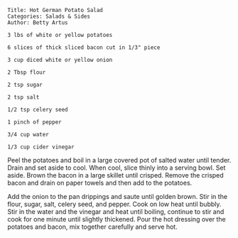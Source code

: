~~~ recipe-info
Title: Hot German Potato Salad
Categories: Salads & Sides
Author: Betty Artus
~~~

~~~ recipe-ingredients
3 lbs of white or yellow potatoes

6 slices of thick sliced bacon cut in 1/3" piece

3 cup diced white or yellow onion

2 Tbsp flour

2 tsp sugar

2 tsp salt

1/2 tsp celery seed

1 pinch of pepper

3/4 cup water

1/3 cup cider vinegar
~~~

Peel the potatoes and boil in a large covered pot of salted water until tender.  Drain and set aside
to cool.  When cool, slice thinly into a serving bowl.  Set aside.  Brown the bacon in a large
skillet until crisped.  Remove the crisped bacon and drain on paper towels and then add to the
potatoes.

Add the onion to the pan drippings and saute until golden brown.  Stir in the flour, sugar, salt,
celery seed, and pepper.  Cook on low heat until bubbly.  Stir in the water and the vinegar and heat
until boiling, continue to stir and cook for one minute until slightly thickened.  Pour the hot
dressing over the potatoes and bacon, mix together carefully and serve hot.

